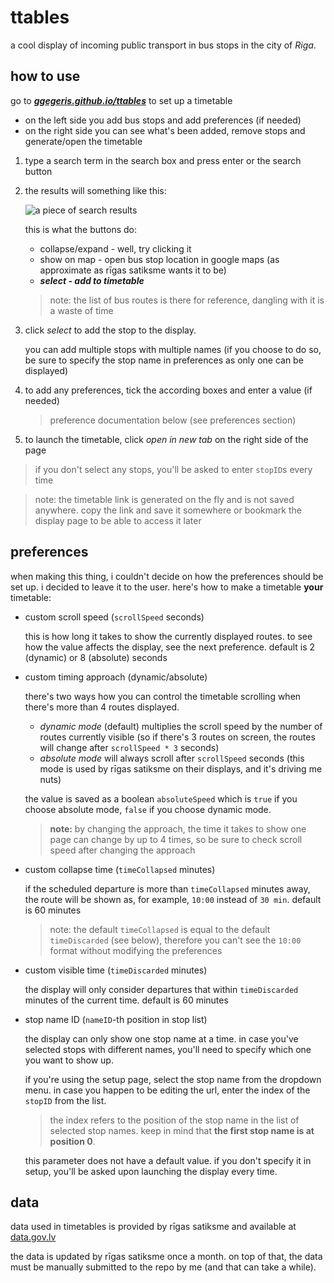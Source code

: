 # ttables

a cool display of incoming public transport in bus stops in the city of *Riga*.

## how to use

go to ***[ggegeris.github.io/ttables](ggegeris.github.io/ttables)*** to set up a timetable

* on the left side you add bus stops and add preferences (if needed)
* on the right side you can see what's been added, remove stops and generate/open the timetable

1. type a search term in the search box and press enter or the search button
2. the results will something like this: 

    ![a piece of search results](https://ggegeris.github.io/ttables/img/help-results.jpg)

    this is what the buttons do:
    * collapse/expand - well, try clicking it 
    * show on map - open bus stop location in google maps (as approximate as rīgas satiksme wants it to be)
    * ***select - add to timetable***
    

    > note: the list of bus routes is there for reference, dangling with it is a waste of time

3. click *select* to add the stop to the display. 

    you can add multiple stops with multiple names (if you choose to do so, be sure to specify the stop name in preferences as only one can be displayed)

4. to add any preferences, tick the according boxes and enter a value (if needed)

    > preference documentation below (see preferences section)

5. to launch the timetable, click *open in new tab* on the right side of the page

> if you don't select any stops, you'll be asked to enter `stopID`s every time

> note: the timetable link is generated on the fly and is not saved anywhere. copy the link and save it somewhere or bookmark the display page to be able to access it later

## preferences

when making this thing, i couldn't decide on how the preferences should be set up. i decided to leave it to the user. here's how to make a timetable **your** timetable:

* custom scroll speed (`scrollSpeed` seconds)

    this is how long it takes to show the currently displayed routes. to see how the value affects the display, see the next preference. default is 2 (dynamic) or 8 (absolute) seconds

* custom timing approach (dynamic/absolute)
    
    there's two ways how you can control the timetable scrolling when there's more than 4 routes displayed.

    * *dynamic mode* (default) multiplies the scroll speed by the number of routes currently visible (so if there's 3 routes on screen, the routes will change after `scrollSpeed * 3` seconds)
    * *absolute mode* will always scroll after `scrollSpeed` seconds (this mode is used by rīgas satiksme on their displays, and it's driving me nuts)

    the value is saved as a boolean `absoluteSpeed` which is `true` if you choose absolute mode, `false` if you choose dynamic mode.

    > **note:** by changing the approach, the time it takes to show one page can change by up to 4 times, so be sure to check scroll speed after changing the approach

* custom collapse time (`timeCollapsed` minutes)

    if the scheduled departure is more than `timeCollapsed` minutes away, the route will be shown as, for example, `10:00` instead of `30 min`. default is 60 minutes

    > note: the default `timeCollapsed` is equal to the default `timeDiscarded` (see below), therefore you can't see the `10:00` format without modifying the preferences

* custom visible time (`timeDiscarded` minutes)

    the display will only consider departures that within `timeDiscarded` minutes of the current time. default is 60 minutes

* stop name ID (`nameID`-th position in stop list)

    the display can only show one stop name at a time. in case you've selected stops with different names, you'll need to specify which one you want to show up.

    if you're using the setup page, select the stop name from the dropdown menu. in case you happen to be editing the url, enter the index of the `stopID` from the list.

    > the index refers to the position of the stop name in the list of selected stop names. keep in mind that **the first stop name is at position 0**.

    this parameter does not have a default value. if you don't specify it in setup, you'll be asked upon launching the display every time.

## data

data used in timetables is provided by rīgas satiksme and available at [data.gov.lv](https://data.gov.lv/dati/lv/dataset/marsrutu-saraksti-rigas-satiksme-sabiedriskajam-transportam)

the data is updated by rīgas satiksme once a month. on top of that, the data must be manually submitted to the repo by me (and that can take a while).